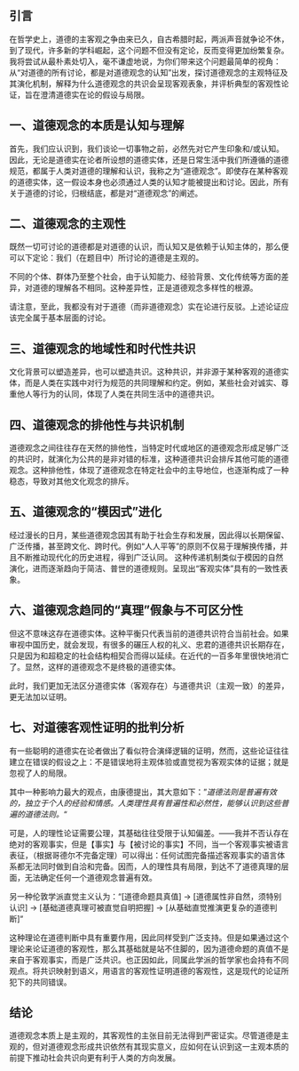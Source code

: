 ## 引言

在哲学史上，道德的主客观之争由来已久，自古希腊时起，两派声音就争论不休，到了现代，许多新的学科崛起，这个问题不但没有定论，反而变得更加纷繁复杂。我将尝试从最朴素处切入，毫不谦虚地说，为你们带来这个问题最简单的视角：从“对道德的所有讨论，都是对道德观念的认知”出发，探讨道德观念的主观特征及其演化机制，解释为什么道德观念的共识会呈现客观表象，并评析典型的客观性论证，旨在澄清道德实在论的假设与局限。

## 一、道德观念的本质是认知与理解

首先，我们应认识到，我们谈论一切事物之前，必然先对它产生印象和/或认知。因此，无论是道德实在论者所设想的道德实体，还是日常生活中我们所遵循的道德规范，都属于人类对道德的理解和认识，我称之为“道德观念”。即使存在某种客观的道德实体，这一假设本身也必须通过人类的认知才能被提出和讨论。因此，所有关于道德的讨论，归根结底，都是对“道德观念”的阐述。

## 二、道德观念的主观性

既然一切可讨论的道德都是对道德的认识，而认知又是依赖于认知主体的，那么便可以下定论：我们（在题目中）所讨论的道德是主观的。

不同的个体、群体乃至整个社会，由于认知能力、经验背景、文化传统等方面的差异，对道德的理解各不相同。这种差异性，正是道德观念多样性的根源。

请注意，至此，我都没有对于道德（而非道德观念）实在论进行反驳。上述论证应该完全属于基本层面的讨论。

## 三、道德观念的地域性和时代性共识

文化背景可以塑造差异，也可以塑造共识。这种共识，并非源于某种客观的道德实体，而是人类在实践中对行为规范的共同理解和约定。例如，某些社会对诚实、尊重他人等行为的认同，体现了人类在共同生活中的道德共识。



## 四、道德观念的排他性与共识机制

道德观念之间往往存在天然的排他性，当特定时代或地区的道德观念形成足够广泛的共识时，就演化为公共的是非对错的标准，这种道德共识会排斥其他可能的道德观念。这种排他性，体现了道德观念在特定社会中的主导地位，也逐渐构成了一种稳态，导致对其他文化观念的排斥。



## 五、道德观念的“模因式”进化

经过漫长的日月，某些道德观念因其有助于社会生存和发展，因此得以长期保留、广泛传播，甚至跨文化、跨时代。例如“人人平等”的原则不仅易于理解换传播，并且不断推动现代化的历史进程，得到广泛认同。
这种传递机制类似于模因的自然演化，进而逐渐趋向于简洁、普世的道德规则。呈现出“客观实体”具有的一致性表象。

## 六、道德观念趋同的“真理”假象与不可区分性

但这不意味这存在道德实体。这种平衡只代表当前的道德共识符合当前社会。如果审视中国历史，就会发现，有很多的碾压人权的礼义、忠君的道德共识长期存在，只是因为和超稳定的社会结构相契合而得以延续。在近代的一百多年里很快地消亡了。显然，这样的道德观念不是终极的道德实体。

此时，我们更加无法区分道德实体（客观存在）与道德共识（主观一致）的差异，更无法加以证明。

## 七、对道德客观性证明的批判分析

有一些聪明的道德实在论者做出了看似符合演绎逻辑的证明，然而，这些论证往往建立在错误的假设之上：不是错误地将主观体验或直觉视为客观实体的证据；就是忽视了人的局限。

其中一种影响力最大的观点，由康德提出，其大意如下：”*道德法则是普遍有效的，独立于个人的经验和情感。人类理性具有普遍性和必然性，能够认识到这些普遍的道德法则。*“

可是，人的理性论证需要公理，其基础往往受限于认知偏差。——我并不否认存在绝对的客观事实，但是【事实】与【被讨论的事实】不同，当一个客观事实被语言表征，（根据哥德尔不完备定理）可以得出：任何试图完备描述客观事实的语言体系都无法同时做到自洽和完备。因而，人的理性具有局限，到达不了道德真理的层面，无法确定任何一个道德观念普遍有效。

另一种伦敦学派直觉主义认为：“[道德命题具真值] -> [道德属性非自然，须特别认识] -> [基础道德真理可被直觉自明把握] -> [从基础直觉推演更复杂的道德判断]“

这种理论在道德判断中具有重要作用，因此同样受到广泛支持。但是如果通过这个理论来论证道德的客观性，那么其基础就是站不住脚的，因为道德命题的真值不是来自于客观事实，而是广泛共识。也正因如此，同属此学派的哲学家也会持有不同观点。将共识映射到语义，用语言的客观性证明道德的客观性，这是现代的论证所犯下的共同错误。

## 结论

道德观念本质上是主观的，其客观性的主张目前无法得到严密证实。尽管道德是主观的，但对道德观念形成共识依然有其现实意义，应如何在认识到这一主观本质的前提下推动社会共识向更有利于人类的方向发展。
